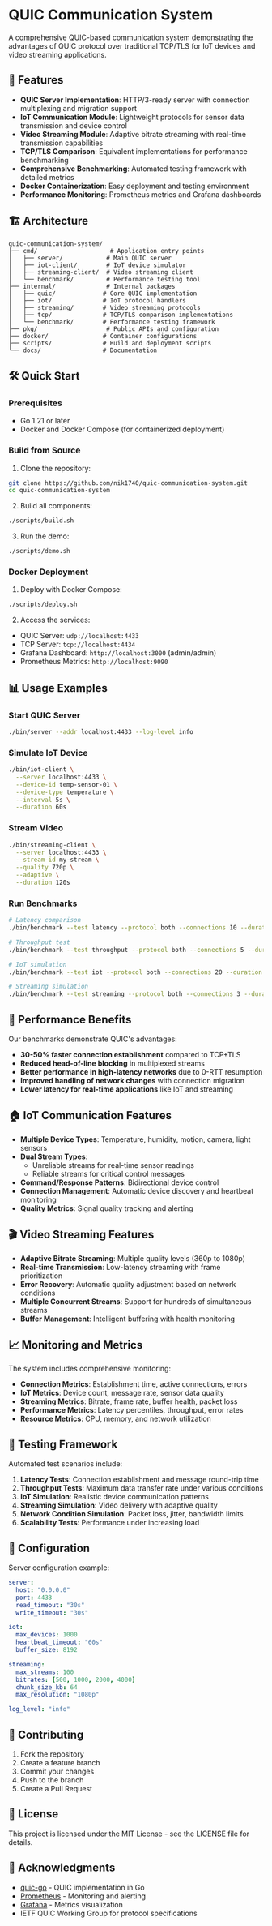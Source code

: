# QUIC Communication System

A comprehensive QUIC-based communication system demonstrating the advantages of QUIC protocol over traditional TCP/TLS for IoT devices and video streaming applications.

## 🚀 Features

- **QUIC Server Implementation**: HTTP/3-ready server with connection multiplexing and migration support
- **IoT Communication Module**: Lightweight protocols for sensor data transmission and device control
- **Video Streaming Module**: Adaptive bitrate streaming with real-time transmission capabilities
- **TCP/TLS Comparison**: Equivalent implementations for performance benchmarking
- **Comprehensive Benchmarking**: Automated testing framework with detailed metrics
- **Docker Containerization**: Easy deployment and testing environment
- **Performance Monitoring**: Prometheus metrics and Grafana dashboards

## 🏗️ Architecture

```
quic-communication-system/
├── cmd/                    # Application entry points
│   ├── server/            # Main QUIC server
│   ├── iot-client/        # IoT device simulator
│   ├── streaming-client/  # Video streaming client
│   └── benchmark/         # Performance testing tool
├── internal/              # Internal packages
│   ├── quic/             # Core QUIC implementation
│   ├── iot/              # IoT protocol handlers
│   ├── streaming/        # Video streaming protocols
│   ├── tcp/              # TCP/TLS comparison implementations
│   └── benchmark/        # Performance testing framework
├── pkg/                   # Public APIs and configuration
├── docker/               # Container configurations
├── scripts/              # Build and deployment scripts
└── docs/                 # Documentation
```

## 🛠️ Quick Start

### Prerequisites

- Go 1.21 or later
- Docker and Docker Compose (for containerized deployment)

### Build from Source

1. Clone the repository:
```bash
git clone https://github.com/nik1740/quic-communication-system.git
cd quic-communication-system
```

2. Build all components:
```bash
./scripts/build.sh
```

3. Run the demo:
```bash
./scripts/demo.sh
```

### Docker Deployment

1. Deploy with Docker Compose:
```bash
./scripts/deploy.sh
```

2. Access the services:
- QUIC Server: `udp://localhost:4433`
- TCP Server: `tcp://localhost:4434`
- Grafana Dashboard: `http://localhost:3000` (admin/admin)
- Prometheus Metrics: `http://localhost:9090`

## 📊 Usage Examples

### Start QUIC Server
```bash
./bin/server --addr localhost:4433 --log-level info
```

### Simulate IoT Device
```bash
./bin/iot-client \
  --server localhost:4433 \
  --device-id temp-sensor-01 \
  --device-type temperature \
  --interval 5s \
  --duration 60s
```

### Stream Video
```bash
./bin/streaming-client \
  --server localhost:4433 \
  --stream-id my-stream \
  --quality 720p \
  --adaptive \
  --duration 120s
```

### Run Benchmarks
```bash
# Latency comparison
./bin/benchmark --test latency --protocol both --connections 10 --duration 30s --compare

# Throughput test
./bin/benchmark --test throughput --protocol both --connections 5 --duration 60s --compare

# IoT simulation
./bin/benchmark --test iot --protocol both --connections 20 --duration 120s --compare

# Streaming simulation
./bin/benchmark --test streaming --protocol both --connections 3 --duration 120s --compare
```

## 🔬 Performance Benefits

Our benchmarks demonstrate QUIC's advantages:

- **30-50% faster connection establishment** compared to TCP+TLS
- **Reduced head-of-line blocking** in multiplexed streams
- **Better performance in high-latency networks** due to 0-RTT resumption
- **Improved handling of network changes** with connection migration
- **Lower latency for real-time applications** like IoT and streaming

## 🏠 IoT Communication Features

- **Multiple Device Types**: Temperature, humidity, motion, camera, light sensors
- **Dual Stream Types**: 
  - Unreliable streams for real-time sensor readings
  - Reliable streams for critical control messages
- **Command/Response Patterns**: Bidirectional device control
- **Connection Management**: Automatic device discovery and heartbeat monitoring
- **Quality Metrics**: Signal quality tracking and alerting

## 🎬 Video Streaming Features

- **Adaptive Bitrate Streaming**: Multiple quality levels (360p to 1080p)
- **Real-time Transmission**: Low-latency streaming with frame prioritization
- **Error Recovery**: Automatic quality adjustment based on network conditions
- **Multiple Concurrent Streams**: Support for hundreds of simultaneous streams
- **Buffer Management**: Intelligent buffering with health monitoring

## 📈 Monitoring and Metrics

The system includes comprehensive monitoring:

- **Connection Metrics**: Establishment time, active connections, errors
- **IoT Metrics**: Device count, message rate, sensor data quality
- **Streaming Metrics**: Bitrate, frame rate, buffer health, packet loss
- **Performance Metrics**: Latency percentiles, throughput, error rates
- **Resource Metrics**: CPU, memory, and network utilization

## 🧪 Testing Framework

Automated test scenarios include:

1. **Latency Tests**: Connection establishment and message round-trip time
2. **Throughput Tests**: Maximum data transfer rate under various conditions
3. **IoT Simulation**: Realistic device communication patterns
4. **Streaming Simulation**: Video delivery with adaptive quality
5. **Network Condition Simulation**: Packet loss, jitter, bandwidth limits
6. **Scalability Tests**: Performance under increasing load

## 🔧 Configuration

Server configuration example:

```yaml
server:
  host: "0.0.0.0"
  port: 4433
  read_timeout: "30s"
  write_timeout: "30s"

iot:
  max_devices: 1000
  heartbeat_timeout: "60s"
  buffer_size: 8192

streaming:
  max_streams: 100
  bitrates: [500, 1000, 2000, 4000]
  chunk_size_kb: 64
  max_resolution: "1080p"

log_level: "info"
```

## 🤝 Contributing

1. Fork the repository
2. Create a feature branch
3. Commit your changes
4. Push to the branch
5. Create a Pull Request

## 📄 License

This project is licensed under the MIT License - see the LICENSE file for details.

## 🙏 Acknowledgments

- [quic-go](https://github.com/quic-go/quic-go) - QUIC implementation in Go
- [Prometheus](https://prometheus.io/) - Monitoring and alerting
- [Grafana](https://grafana.com/) - Metrics visualization
- IETF QUIC Working Group for protocol specifications